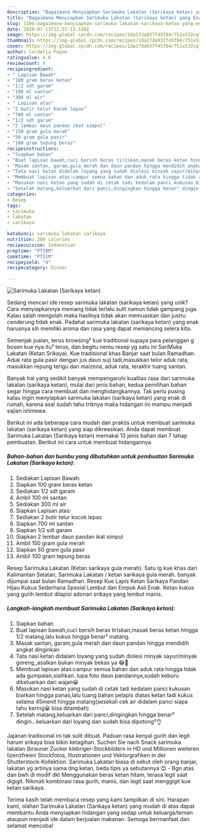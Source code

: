 ```yaml
---
description: "Bagaimana Menyiapkan Sarimuka Lakatan (Sarikaya ketan) yang Enak Banget"
title: "Bagaimana Menyiapkan Sarimuka Lakatan (Sarikaya ketan) yang Enak Banget"
slug: 3106-bagaimana-menyiapkan-sarimuka-lakatan-sarikaya-ketan-yang-enak-banget
date: 2020-07-13T12:57:13.539Z
image: https://img-global.cpcdn.com/recipes/1da17da937f45f84/751x532cq70/sarimuka-lakatan-sarikaya-ketan-foto-resep-utama.jpg
thumbnail: https://img-global.cpcdn.com/recipes/1da17da937f45f84/751x532cq70/sarimuka-lakatan-sarikaya-ketan-foto-resep-utama.jpg
cover: https://img-global.cpcdn.com/recipes/1da17da937f45f84/751x532cq70/sarimuka-lakatan-sarikaya-ketan-foto-resep-utama.jpg
author: Cordelia Payne
ratingvalue: 4.6
reviewcount: 4
recipeingredient:
- " Lapisan Bawah"
- "100 gram beras ketan"
- "1/2 sdt garam"
- "100 ml santan"
- "300 ml air"
- " Lapisan atas"
- "2 butir telur kocok lepas"
- "700 ml santan"
- "1/2 sdt garam"
- "2 lembar daun pandan ikat simpul"
- "150 gram gula merah"
- "50 gram gula pasir"
- "100 gram tepung beras"
recipeinstructions:
- "Siapkan bahan"
- "Buat lapisan bawah,cuci bersih beras tiriskan,masak beras ketan hingga 1/2 matang,lalu kukus hingga benar² matang."
- "Masak santan, garam,gula merah dan daun pandan hingga mendidih angkat dinginkan"
- "Tata nasi ketan didalam loyang yang sudah diolesi minyak sayur/minyak goreng,,asalkan bukan minyak bekas ya 😂🤭"
- "Membuat lapisan atas:campur semua bahan dan aduk rata hingga tidak ada gumpalan,sisihkan..lupa foto daun pandannya,sudah keburu dikeluarkan dari wajan😀"
- "Masukan nasi ketan yang sudah di cetak tadi kedalam panci kukusan biarkan hingga panas,lalu tuang bahan pelapis diatas ketan tadi kukus selama 45menit hingga matang(sesekali cek air didalam panci siapa tahu kering😀 bisa ditambah)"
- "Setelah matang,keluarkan dari panci,dingingkan hingga benar² dingin...keluarkan dari loyang dan sudah bisa dipotong²👌"
categories:
- Resep
tags:
- sarimuka
- lakatan
- sarikaya

katakunci: sarimuka lakatan sarikaya 
nutrition: 260 calories
recipecuisine: Indonesian
preptime: "PT19M"
cooktime: "PT31M"
recipeyield: "4"
recipecategory: Dinner

---
```



![Sarimuka Lakatan (Sarikaya ketan)](https://img-global.cpcdn.com/recipes/1da17da937f45f84/751x532cq70/sarimuka-lakatan-sarikaya-ketan-foto-resep-utama.jpg)

Sedang mencari ide resep sarimuka lakatan (sarikaya ketan) yang unik? Cara menyiapkannya memang tidak terlalu sulit namun tidak gampang juga. Kalau salah mengolah maka hasilnya tidak akan memuaskan dan justru cenderung tidak enak. Padahal sarimuka lakatan (sarikaya ketan) yang enak harusnya sih memiliki aroma dan rasa yang dapat memancing selera kita.

Semenjak jualan, terus browsing² kue traditional supaya para pelanggan g bosen kue nya itu² terus, dan begitu nemu resep yg satu ini SariMuka Lakatan (Ketan Srikaya). Kue tradisional khas Banjar saat bulan Ramadhan. Aduk rata gula pasir dengan jus daun suji tadi,masukkan telor aduk rata, masukkan repung terigu dan maizena, aduk rata, terakhir tuang santan.

Banyak hal yang sedikit banyak mempengaruhi kualitas rasa dari sarimuka lakatan (sarikaya ketan), mulai dari jenis bahan, kedua pemilihan bahan segar hingga cara membuat dan menghidangkannya. Tak perlu pusing kalau ingin menyiapkan sarimuka lakatan (sarikaya ketan) yang enak di rumah, karena asal sudah tahu triknya maka hidangan ini mampu menjadi sajian istimewa.


Berikut ini ada beberapa cara mudah dan praktis untuk membuat sarimuka lakatan (sarikaya ketan) yang siap dikreasikan. Anda dapat membuat Sarimuka Lakatan (Sarikaya ketan) memakai 13 jenis bahan dan 7 tahap pembuatan. Berikut ini cara untuk membuat hidangannya.

<!--inarticleads1-->

##### Bahan-bahan dan bumbu yang dibutuhkan untuk pembuatan Sarimuka Lakatan (Sarikaya ketan):

1. Sediakan  Lapisan Bawah:
1. Siapkan 100 gram beras ketan
1. Sediakan 1/2 sdt garam
1. Ambil 100 ml santan
1. Sediakan 300 ml air
1. Siapkan  Lapisan atas:
1. Sediakan 2 butir telur kocok lepas
1. Siapkan 700 ml santan
1. Siapkan 1/2 sdt garam
1. Siapkan 2 lembar daun pandan ikat simpul
1. Ambil 150 gram gula merah
1. Siapkan 50 gram gula pasir
1. Ambil 100 gram tepung beras


Resep Sarimuka Lakatan (Ketan sarikaya gula merah). Satu lg kue khas dari Kalimantan Selatan, Sarimuka Lakatan / ketan sarikaya gula merah. banyak dijumpai saat bulan Ramadhan. Resep Kue Lapis Ketan Sarikaya Pandan Hijau Kukus Sederhana Spesial Lembut dan Empuk Asli Enak. Ketan kukus yang gurih lembut dilapisi adonan srikaya yang lembut manis. 

<!--inarticleads2-->

##### Langkah-langkah membuat Sarimuka Lakatan (Sarikaya ketan):

1. Siapkan bahan
1. Buat lapisan bawah,cuci bersih beras tiriskan,masak beras ketan hingga 1/2 matang,lalu kukus hingga benar² matang.
1. Masak santan, garam,gula merah dan daun pandan hingga mendidih angkat dinginkan
1. Tata nasi ketan didalam loyang yang sudah diolesi minyak sayur/minyak goreng,,asalkan bukan minyak bekas ya 😂🤭
1. Membuat lapisan atas:campur semua bahan dan aduk rata hingga tidak ada gumpalan,sisihkan..lupa foto daun pandannya,sudah keburu dikeluarkan dari wajan😀
1. Masukan nasi ketan yang sudah di cetak tadi kedalam panci kukusan biarkan hingga panas,lalu tuang bahan pelapis diatas ketan tadi kukus selama 45menit hingga matang(sesekali cek air didalam panci siapa tahu kering😀 bisa ditambah)
1. Setelah matang,keluarkan dari panci,dingingkan hingga benar² dingin...keluarkan dari loyang dan sudah bisa dipotong²👌


Jajanan tradisional ini tak sulit dibuat. Paduan rasa kenyal gurih dan legit harum srikaya bisa bikin ketagihan. Suchen Sie nach Snack sarimuka lakatan (brauner Zucker klebriger-Stockbildern in HD und Millionen weiteren lizenzfreien Stockfotos, Illustrationen und Vektorgrafiken in der Shutterstock-Kollektion. Sarimuka Lakatan biasa di sebut oleh orang banjar, lakatan yg artinya sama dng ketan, beda tipis ya sebutannya 😊 - Bgn atas dan bwh di modif dkt  Menggunakan beras ketan hitam, terasa legit saat digigit. Nikmati kombinasi rasa gurih, manis, dan legit saat menggigit kue ketan sarikaya. 

Terima kasih telah membaca resep yang kami tampilkan di sini. Harapan kami, olahan Sarimuka Lakatan (Sarikaya ketan) yang mudah di atas dapat membantu Anda menyiapkan hidangan yang sedap untuk keluarga/teman ataupun menjadi ide dalam berjualan makanan. Semoga bermanfaat dan selamat mencoba!
